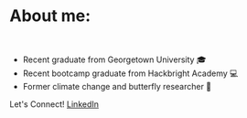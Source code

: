 
<p align="center">
  <h1>About me:</h1><br>
  <ul>
  <li><div>Recent graduate from Georgetown University 🎓</div></li>
  <li><div>Recent bootcamp graduate from Hackbright Academy 💻 </div></li>
  <li><div>Former climate change and butterfly researcher 🦋</div></li>
  <div>
   </ul>
  Let's Connect! <a href="www.linkedin.com/in/erin-leeds">LinkedIn</a> 
  <br><br>
</p>
<!--
**erinleeds11/erinleeds11** is a ✨ _special_ ✨ repository because its `README.md` (this file) appears on your GitHub profile.

Here are some ideas to get you started:
<p align="center">
  <h1>Erin Leeds</h1><br>
  <a href="#">Link 1</a> |
  <a href="#">Link 2</a> |
  <a href="#">Link 3</a>
  <br><br>
  <img src="http://s.4cdn.org/image/title/105.gif">
</p>
- 🔭 I’m currently working on ...
- 🌱 I’m currently learning ...
- 👯 I’m looking to collaborate on ...
- 🤔 I’m looking for help with ...
- 💬 Ask me about ...
- 📫 How to reach me: ...
- 😄 Pronouns: ...
- ⚡ Fun fact: ...
-->
